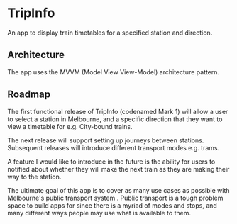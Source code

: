 # TripInfo

An app to display train timetables for a specified station and direction.

## Architecture

The app uses the MVVM (Model View View-Model) architecture pattern.

## Roadmap

The first functional release of TripInfo (codenamed Mark 1) will allow a user to select a 
station in Melbourne, and a specific direction that they want to view a timetable for e.g. 
City-bound trains. 

The next release will support setting up journeys between stations. Subsequent releases
will introduce different transport modes e.g. trams.

A feature I would like to introduce in the future is the ability for users to notified 
about whether they will make the next train as they are making their way to the station.

The ultimate goal of this app is to cover as many use cases as possible with Melbourne's
public transport system . Public transport is a tough problem space to build apps for since
there is a myriad of modes and stops, and many different ways people may use what is available
to them.
